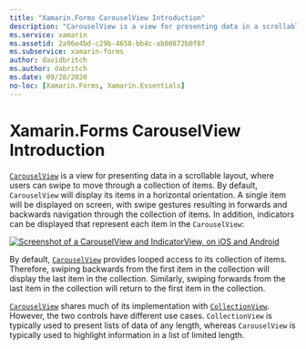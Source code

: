 ```yaml
---
title: "Xamarin.Forms CarouselView Introduction"
description: "CarouselView is a view for presenting data in a scrollable layout, where users can swipe to move through a collection of items."
ms.service: xamarin
ms.assetid: 2a96e4bd-c29b-4658-bb4c-ab00872b0f8f
ms.subservice: xamarin-forms
author: davidbritch
ms.author: dabritch
ms.date: 09/28/2020
no-loc: [Xamarin.Forms, Xamarin.Essentials]
---
```


# Xamarin.Forms CarouselView Introduction

[`CarouselView`](xref:Xamarin.Forms.CarouselView) is a view for presenting data in a scrollable layout, where users can swipe to move through a collection of items. By default, `CarouselView` will display its items in a horizontal orientation. A single item will be displayed on screen, with swipe gestures resulting in forwards and backwards navigation through the collection of items. In addition, indicators can be displayed that represent each item in the `CarouselView`:

[![Screenshot of a CarouselView and IndicatorView, on iOS and Android](populate-data-images/indicators.png "IndicatorView circles")](populate-data-images/indicators-large.png#lightbox "IndicatorView circles")

By default, [`CarouselView`](xref:Xamarin.Forms.CarouselView) provides looped access to its collection of items. Therefore, swiping backwards from the first item in the collection will display the last item in the collection. Similarly, swiping forwards from the last item in the collection will return to the first item in the collection.

[`CarouselView`](xref:Xamarin.Forms.CarouselView) shares much of its implementation with [`CollectionView`](xref:Xamarin.Forms.CollectionView). However, the two controls have different use cases. `CollectionView` is typically used to present lists of data of any length, whereas `CarouselView` is typically used to highlight information in a list of limited length.
